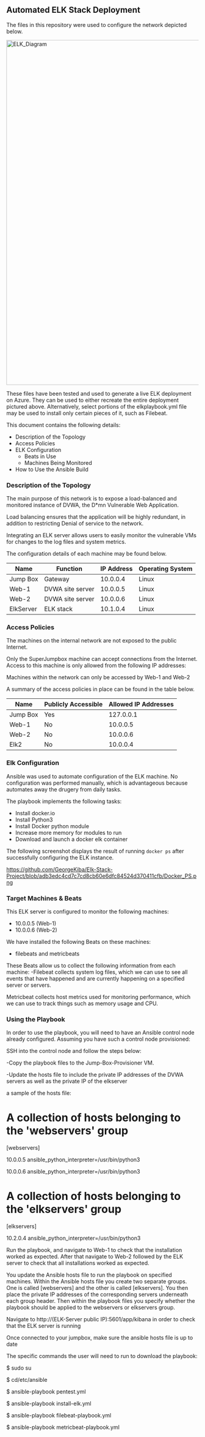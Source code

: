 
## Automated ELK Stack Deployment

The files in this repository were used to configure the network depicted below.

<img width="901" alt="ELK_Diagram" src="https://user-images.githubusercontent.com/76065405/119424720-976fc680-bccb-11eb-9d83-e5830d35c9fc.png">


These files have been tested and used to generate a live ELK deployment on Azure. They can be used to either recreate the entire deployment pictured above. Alternatively, select portions of the elkplaybook.yml file may be used to install only certain pieces of it, such as Filebeat.


This document contains the following details:
- Description of the Topology
- Access Policies
- ELK Configuration
  - Beats in Use
  - Machines Being Monitored
- How to Use the Ansible Build


### Description of the Topology

The main purpose of this network is to expose a load-balanced and monitored instance of DVWA, the D*mn Vulnerable Web Application.

Load balancing ensures that the application will be highly redundant, in addition to restricting Denial of service to the network.

Integrating an ELK server allows users to easily monitor the vulnerable VMs for changes to the log files and system metrics.

The configuration details of each machine may be found below.

| Name              | Function | IP Address | Operating System |
|-------------------|----------|------------|------------------|
| Jump Box | Gateway  | 10.0.0.4   | Linux            |
| Web-1    | DVWA site server  | 10.0.0.5   | Linux            |
| Web-2    | DVWA site server | 10.0.0.6   | Linux            |
| ElkServer         | ELK stack | 10.1.0.4   | Linux            |

### Access Policies

The machines on the internal network are not exposed to the public Internet. 

Only the SuperJumpbox machine can accept connections from the Internet. Access to this machine is only allowed from the following IP addresses:


Machines within the network can only be accessed by Web-1 and Web-2

A summary of the access policies in place can be found in the table below.

| Name     | Publicly Accessible | Allowed IP Addresses |
|----------|---------------------|----------------------|
| Jump Box |    Yes              | 127.0.0.1            |
|  Web-1   |     No              | 10.0.0.5             |
|  Web-2   |     No              | 10.0.0.6             |
|  Elk2    |     No              | 10.0.0.4             |
### Elk Configuration

Ansible was used to automate configuration of the ELK machine. No configuration was performed manually, which is advantageous because automates away the drugery from daily tasks.

The playbook implements the following tasks:
- Install docker.io
- Install Python3
- Install Docker python module
- Increase more memory for modules to run
- Download and launch a docker elk container

The following screenshot displays the result of running `docker ps` after successfully configuring the ELK instance.

https://github.com/GeorgeKiba/Elk-Stack-Project/blob/adb3edc4cd7c7cd8cb60e6dfc84524d370411cfb/Docker_PS.png

### Target Machines & Beats
This ELK server is configured to monitor the following machines:
- 10.0.0.5 (Web-1)
- 10.0.0.6 (Web-2)

We have installed the following Beats on these machines:
- filebeats and metricbeats

These Beats allow us to collect the following information from each machine:
-Filebeat collects system log files, which we can use to see all events that have happened and are currently happening on a specified server or servers.

Metricbeat collects host metrics used for monitoring performance, which we can use to track things such as memory usage and CPU.

### Using the Playbook
In order to use the playbook, you will need to have an Ansible control node already configured. Assuming you have such a control node provisioned: 

SSH into the control node and follow the steps below:

-Copy the playbook files to the Jump-Box-Provisioner VM.

-Update the hosts file to include the private IP addresses of the DVWA servers as well as the private IP of the elkserver

a sample of the hosts file:

# A collection of hosts belonging to the 'webservers' group
[webservers]

10.0.0.5 ansible_python_interpreter=/usr/bin/python3

10.0.0.6 ansible_python_interpreter=/usr/bin/python3

# A collection of hosts belonging to the 'elkservers' group
[elkservers]

10.2.0.4 ansible_python_interpreter=/usr/bin/python3


Run the playbook, and navigate to Web-1 to check that the installation worked as expected. After that navigate to Web-2 followed by the ELK server to check that all installations worked as expected.


You update the Ansible hosts file to run the playbook on specified machines. Within the Ansible hosts file you create two separate groups. One is called 
[webservers] and the other is called [elkservers]. You then place the private IP addresses of the corresponding servers underneath each group header. Then within
the playbook files you specify whether the playbook should be applied to the webservers or elkservers group.

Navigate to http://(ELK-Server public IP):5601/app/kibana in order to check that the ELK server is running

Once connected to your jumpbox, make sure the ansible hosts file is up to date

The specific commands the user will need to run to download the playbook:

$ sudo su

$ cd/etc/ansible

$ ansible-playbook pentest.yml

$ ansible-playbook install-elk.yml

$ ansible-playbook filebeat-playbook.yml

$ ansible-playbook metricbeat-playbook.yml

